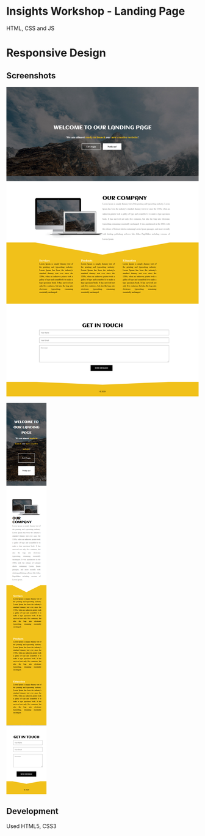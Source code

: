 # Insights Workshop - Landing Page

HTML, CSS and JS

# Responsive Design

## Screenshots


![1](/images/screenshots/laptop_view.png)

![2](/images/screenshots/mobile_view.png)

## Development

Used HTML5, CSS3

